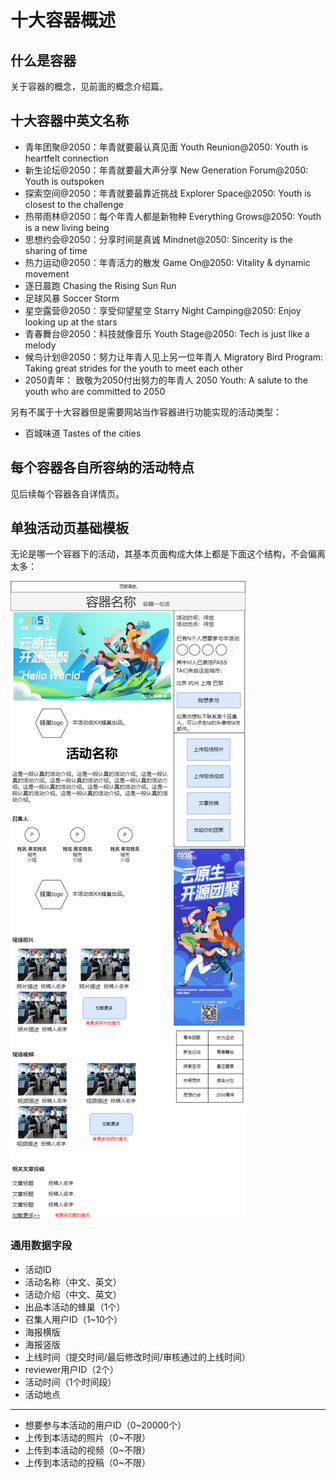 # 十大容器概述

## 什么是容器

关于容器的概念，见前面的概念介绍篇。

## 十大容器中英文名称

- 青年团聚@2050：年青就要最认真见面 Youth Reunion@2050: Youth is heartfelt connection
- 新生论坛@2050：年青就要最大声分享 New Generation Forum@2050: Youth is outspoken
- 探索空间@2050：年青就要最靠近挑战 Explorer Space@2050: Youth is closest to the challenge
- 热带雨林@2050：每个年青人都是新物种 Everything Grows@2050: Youth is a new living being
- 思想约会@2050：分享时间是真诚 Mindnet@2050: Sincerity is the sharing of time
- 热力运动@2050：年青活力的散发 Game On@2050: Vitality & dynamic movement
- 逐日晨跑  Chasing the Rising Sun Run
- 足球风暴  Soccer Storm
- 星空露营@2050：享受仰望星空 Starry Night Camping@2050: Enjoy looking up at the stars
- 青春舞台@2050：科技就像音乐 Youth Stage@2050: Tech is just like a melody
- 候鸟计划@2050：努力让年青人见上另一位年青人 Migratory Bird Program: Taking great strides for the youth to meet each other
- 2050青年： 致敬为2050付出努力的年青人 2050 Youth: A salute to the youth who are committed to 2050

另有不属于十大容器但是需要网站当作容器进行功能实现的活动类型：

- 百城味道 Tastes of the cities

## 每个容器各自所容纳的活动特点

见后续每个容器各自详情页。

## 单独活动页基础模板

无论是哪一个容器下的活动，其基本页面构成大体上都是下面这个结构，不会偏离太多：

![](../5/single-event-common.png)

### 通用数据字段

- 活动ID
- 活动名称（中文、英文）
- 活动介绍（中文、英文）
- 出品本活动的蜂巢（1个）
- 召集人用户ID（1~10个）
- 海报横版
- 海报竖版
- 上线时间（提交时间/最后修改时间/审核通过的上线时间）
- reviewer用户ID（2个）
- 活动时间（1个时间段）
- 活动地点
---
- 想要参与本活动的用户ID（0~20000个）
- 上传到本活动的照片（0~不限）
- 上传到本活动的视频（0~不限）
- 上传到本活动的投稿（0~不限）